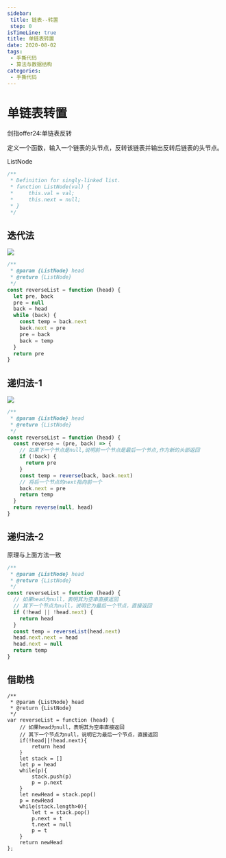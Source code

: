 ```yaml
---
sidebar:
 title: 链表--转置
 step: 0
isTimeLine: true
title: 单链表转置
date: 2020-08-02
tags:
 - 手撕代码
 - 算法与数据结构
categories:
 - 手撕代码
---
```

# 单链表转置

<company value="百度,字节,美团"></company>

<LeetCode href="https://leetcode-cn.com/problems/fan-zhuan-lian-biao-lcof/">剑指offer24:单链表反转</LeetCode>

定义一个函数，输入一个链表的头节点，反转该链表并输出反转后链表的头节点。

ListNode
```js
/**
 * Definition for singly-linked list.
 * function ListNode(val) {
 *     this.val = val;
 *     this.next = null;
 * }
 */
```
## 迭代法

![](https://pic.leetcode-cn.com/9ce26a709147ad9ce6152d604efc1cc19a33dc5d467ed2aae5bc68463fdd2888.gif)
```js
/**
 * @param {ListNode} head
 * @return {ListNode}
 */
const reverseList = function (head) {
  let pre, back
  pre = null
  back = head
  while (back) {
    const temp = back.next
    back.next = pre
    pre = back
    back = temp
  }
  return pre
}
```

## 递归法-1

![](https://pic.leetcode-cn.com/8951bc3b8b7eb4da2a46063c1bb96932e7a69910c0a93d973bd8aa5517e59fc8.gif)
```js
/**
 * @param {ListNode} head
 * @return {ListNode}
 */
const reverseList = function (head) {
  const reverse = (pre, back) => {
    // 如果下一个节点是null,说明前一个节点是最后一个节点,作为新的头部返回
    if (!back) {
      return pre
    }
    const temp = reverse(back, back.next)
    // 将后一个节点的next指向前一个
    back.next = pre
    return temp
  }
  return reverse(null, head)
}
```

## 递归法-2
原理与上面方法一致

```js
/**
 * @param {ListNode} head
 * @return {ListNode}
 */
const reverseList = function (head) {
  // 如果head为null，表明其为空串直接返回
  // 其下一个节点为null，说明它为最后一个节点，直接返回
  if (!head || !head.next) {
    return head
  }
  const temp = reverseList(head.next)
  head.next.next = head
  head.next = null
  return temp
}
```

## 借助栈
```JS
/**
 * @param {ListNode} head
 * @return {ListNode}
 */
var reverseList = function (head) {
    // 如果head为null，表明其为空串直接返回
    // 其下一个节点为null，说明它为最后一个节点，直接返回
    if(!head||!head.next){
        return head
    }
    let stack = []
    let p = head
    while(p){
        stack.push(p)
        p = p.next
    }
    let newHead = stack.pop()
    p = newHead
    while(stack.length>0){
        let t = stack.pop()
        p.next = t
        t.next = null
        p = t
    }
    return newHead
};
```

